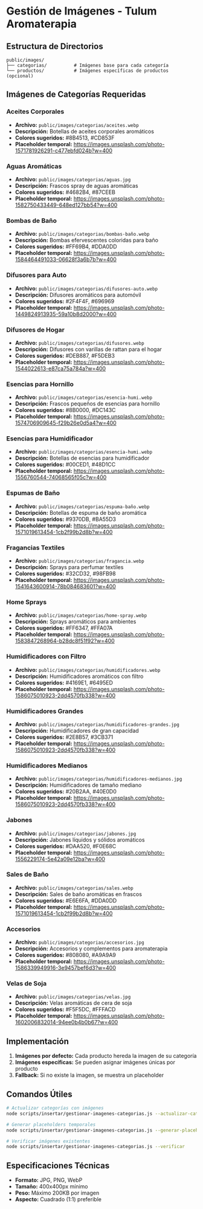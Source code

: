 # Gestión de Imágenes - Tulum Aromaterapia

## Estructura de Directorios

```
public/images/
├── categorias/          # Imágenes base para cada categoría
└── productos/           # Imágenes específicas de productos (opcional)
```

## Imágenes de Categorías Requeridas

### Aceites Corporales
- **Archivo:** `public/images/categorias/aceites.webp`
- **Descripción:** Botellas de aceites corporales aromáticos
- **Colores sugeridos:** #8B4513, #CD853F
- **Placeholder temporal:** https://images.unsplash.com/photo-1571781926291-c477ebfd024b?w=400

### Aguas Aromáticas
- **Archivo:** `public/images/categorias/aguas.jpg`
- **Descripción:** Frascos spray de aguas aromáticas
- **Colores sugeridos:** #4682B4, #87CEEB
- **Placeholder temporal:** https://images.unsplash.com/photo-1582750433449-648ed127bb54?w=400

### Bombas de Baño
- **Archivo:** `public/images/categorias/bombas-baño.webp`
- **Descripción:** Bombas efervescentes coloridas para baño
- **Colores sugeridos:** #FF69B4, #DDA0DD
- **Placeholder temporal:** https://images.unsplash.com/photo-1584464491033-06628f3a6b7b?w=400

### Difusores para Auto
- **Archivo:** `public/images/categorias/difusores-auto.webp`
- **Descripción:** Difusores aromáticos para automóvil
- **Colores sugeridos:** #2F4F4F, #696969
- **Placeholder temporal:** https://images.unsplash.com/photo-1449824913935-59a10b8d2000?w=400

### Difusores de Hogar
- **Archivo:** `public/images/categorias/difusores.webp`
- **Descripción:** Difusores con varillas de rattan para el hogar
- **Colores sugeridos:** #DEB887, #F5DEB3
- **Placeholder temporal:** https://images.unsplash.com/photo-1544022613-e87ca75a784a?w=400

### Esencias para Hornillo
- **Archivo:** `public/images/categorias/esencia-humi.webp`
- **Descripción:** Frascos pequeños de esencias para hornillo
- **Colores sugeridos:** #8B0000, #DC143C
- **Placeholder temporal:** https://images.unsplash.com/photo-1574706909645-f29b26e0d5a4?w=400

### Esencias para Humidificador
- **Archivo:** `public/images/categorias/esencia-humi.webp`
- **Descripción:** Botellas de esencias para humidificador
- **Colores sugeridos:** #00CED1, #48D1CC
- **Placeholder temporal:** https://images.unsplash.com/photo-1556760544-74068565f05c?w=400

### Espumas de Baño
- **Archivo:** `public/images/categorias/espuma-baño.webp`
- **Descripción:** Botellas de espuma de baño aromática
- **Colores sugeridos:** #9370DB, #BA55D3
- **Placeholder temporal:** https://images.unsplash.com/photo-1571019613454-1cb2f99b2d8b?w=400

### Fragancias Textiles
- **Archivo:** `public/images/categorias/fragancia.webp`
- **Descripción:** Sprays para perfumar textiles
- **Colores sugeridos:** #32CD32, #98FB98
- **Placeholder temporal:** https://images.unsplash.com/photo-1541643600914-78b084683601?w=400

### Home Sprays
- **Archivo:** `public/images/categorias/home-spray.webp`
- **Descripción:** Sprays aromáticos para ambientes
- **Colores sugeridos:** #FF6347, #FFA07A
- **Placeholder temporal:** https://images.unsplash.com/photo-1583847268964-b28dc8f51f92?w=400

### Humidificadores con Filtro
- **Archivo:** `public/images/categorias/humidificadores.webp`
- **Descripción:** Humidificadores aromáticos con filtro
- **Colores sugeridos:** #4169E1, #6495ED
- **Placeholder temporal:** https://images.unsplash.com/photo-1586075010923-2dd4570fb338?w=400

### Humidificadores Grandes
- **Archivo:** `public/images/categorias/humidificadores-grandes.jpg`
- **Descripción:** Humidificadores de gran capacidad
- **Colores sugeridos:** #2E8B57, #3CB371
- **Placeholder temporal:** https://images.unsplash.com/photo-1586075010923-2dd4570fb338?w=400

### Humidificadores Medianos
- **Archivo:** `public/images/categorias/humidificadores-medianos.jpg`
- **Descripción:** Humidificadores de tamaño mediano
- **Colores sugeridos:** #20B2AA, #40E0D0
- **Placeholder temporal:** https://images.unsplash.com/photo-1586075010923-2dd4570fb338?w=400

### Jabones
- **Archivo:** `public/images/categorias/jabones.jpg`
- **Descripción:** Jabones líquidos y sólidos aromáticos
- **Colores sugeridos:** #DAA520, #F0E68C
- **Placeholder temporal:** https://images.unsplash.com/photo-1556229174-5e42a09e12ba?w=400

### Sales de Baño
- **Archivo:** `public/images/categorias/sales.webp`
- **Descripción:** Sales de baño aromáticas en frascos
- **Colores sugeridos:** #E6E6FA, #DDA0DD
- **Placeholder temporal:** https://images.unsplash.com/photo-1571019613454-1cb2f99b2d8b?w=400

### Accesorios
- **Archivo:** `public/images/categorias/accesorios.jpg`
- **Descripción:** Accesorios y complementos para aromaterapia
- **Colores sugeridos:** #808080, #A9A9A9
- **Placeholder temporal:** https://images.unsplash.com/photo-1586339949916-3e9457bef6d3?w=400

### Velas de Soja
- **Archivo:** `public/images/categorias/velas.jpg`
- **Descripción:** Velas aromáticas de cera de soja
- **Colores sugeridos:** #F5F5DC, #FFFACD
- **Placeholder temporal:** https://images.unsplash.com/photo-1602006832014-94ee0b4b0b67?w=400


## Implementación

1. **Imágenes por defecto:** Cada producto hereda la imagen de su categoría
2. **Imágenes específicas:** Se pueden asignar imágenes únicas por producto
3. **Fallback:** Si no existe la imagen, se muestra un placeholder

## Comandos Útiles

```bash
# Actualizar categorías con imágenes
node scripts/insertar/gestionar-imagenes-categorias.js --actualizar-categorias

# Generar placeholders temporales
node scripts/insertar/gestionar-imagenes-categorias.js --generar-placeholders

# Verificar imágenes existentes
node scripts/insertar/gestionar-imagenes-categorias.js --verificar
```

## Especificaciones Técnicas

- **Formato:** JPG, PNG, WebP
- **Tamaño:** 400x400px mínimo
- **Peso:** Máximo 200KB por imagen
- **Aspecto:** Cuadrado (1:1) preferible
